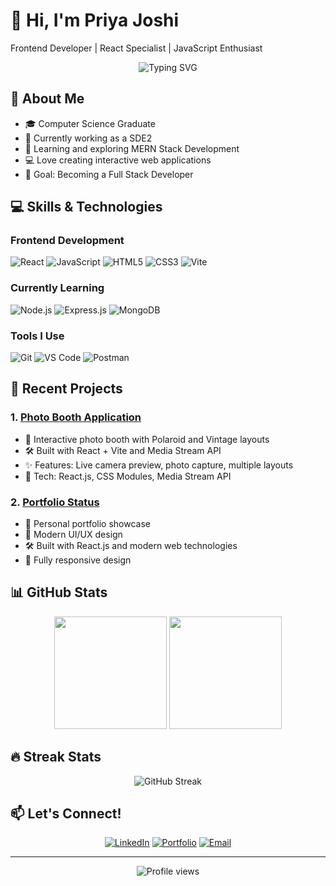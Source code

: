 # 👋 Hi, I'm Priya Joshi

Frontend Developer | React Specialist | JavaScript Enthusiast

<div align="center">
  <img src="https://readme-typing-svg.herokuapp.com?font=Fira+Code&pause=1000&color=54A6FF&center=true&vCenter=true&width=435&lines=Frontend+Developer;React+Specialist;JavaScript+Enthusiast;Always+Learning+New+Things" alt="Typing SVG" />
</div>

## 🚀 About Me
- 🎓 Computer Science Graduate
- 💼 Currently working as a SDE2 
- 🌱 Learning and exploring MERN Stack Development
- 💻 Love creating interactive web applications
- 🎯 Goal: Becoming a Full Stack Developer

## 💻 Skills & Technologies

### Frontend Development
![React](https://img.shields.io/badge/React-20232A?style=for-the-badge&logo=react&logoColor=61DAFB)
![JavaScript](https://img.shields.io/badge/JavaScript-F7DF1E?style=for-the-badge&logo=javascript&logoColor=black)
![HTML5](https://img.shields.io/badge/HTML5-E34F26?style=for-the-badge&logo=html5&logoColor=white)
![CSS3](https://img.shields.io/badge/CSS3-1572B6?style=for-the-badge&logo=css3&logoColor=white)
![Vite](https://img.shields.io/badge/Vite-646CFF?style=for-the-badge&logo=vite&logoColor=white)

### Currently Learning
![Node.js](https://img.shields.io/badge/Node.js-43853D?style=for-the-badge&logo=node.js&logoColor=white)
![Express.js](https://img.shields.io/badge/Express.js-404D59?style=for-the-badge)
![MongoDB](https://img.shields.io/badge/MongoDB-4EA94B?style=for-the-badge&logo=mongodb&logoColor=white)

### Tools I Use
![Git](https://img.shields.io/badge/Git-F05032?style=for-the-badge&logo=git&logoColor=white)
![VS Code](https://img.shields.io/badge/VS_Code-0078D4?style=for-the-badge&logo=visual%20studio%20code&logoColor=white)
![Postman](https://img.shields.io/badge/Postman-FF6C37?style=for-the-badge&logo=postman&logoColor=white)

## 🎯 Recent Projects

### 1. [Photo Booth Application](https://github.com/priyajoshipj/photo-booth)
- 📸 Interactive photo booth with Polaroid and Vintage layouts
- 🛠️ Built with React + Vite and Media Stream API
- ✨ Features: Live camera preview, photo capture, multiple layouts
- 🔧 Tech: React.js, CSS Modules, Media Stream API

### 2. [Portfolio Status](https://github.com/priyajoshipj/Portfolio-Status)
- 💼 Personal portfolio showcase
- 🎨 Modern UI/UX design
- 🛠️ Built with React.js and modern web technologies
- 📱 Fully responsive design

## 📊 GitHub Stats

<div align="center">
  <img height="180em" src="https://github-readme-stats.vercel.app/api?username=priyajoshipj&show_icons=true&theme=radical&include_all_commits=true&count_private=true"/>
  <img height="180em" src="https://github-readme-stats.vercel.app/api/top-langs/?username=priyajoshipj&layout=compact&langs_count=7&theme=radical"/>
</div>

## 🔥 Streak Stats
<div align="center">
  <img src="https://github-readme-streak-stats.herokuapp.com/?user=priyajoshipj&theme=radical" alt="GitHub Streak" />
</div>

## 📫 Let's Connect!

<div align="center">
  
[![LinkedIn](https://img.shields.io/badge/LinkedIn-0077B5?style=for-the-badge&logo=linkedin&logoColor=white)]([Your-LinkedIn-URL](https://www.linkedin.com/in/priyajoshipj/))
[![Portfolio](https://img.shields.io/badge/Portfolio-000000?style=for-the-badge&logo=About.me&logoColor=white)](Your-Portfolio-URL)
[![Email](https://img.shields.io/badge/Email-D14836?style=for-the-badge&logo=gmail&logoColor=white)](mailto:priyajoshi.pj.22@example.com)

</div>

---

<div align="center">
  <img src="https://komarev.com/ghpvc/?username=priyajoshipj&color=blueviolet" alt="Profile views" />
</div> 
